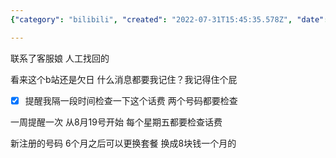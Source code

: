 ```yaml
---
{"category": "bilibili", "created": "2022-07-31T15:45:35.578Z", "date": "2022-07-31 15:45:35", "description": "A user contacted bilibili customer service for account recovery assistance and received a reminder to check their phone bills weekly starting August 19th. Additionally, new registrants can switch plans after 6 months to an 8 yuan monthly option.", "modified": "2022-08-18T20:18:04.231Z", "tags": ["account retrieval", "bilibili", "schedule", "stub"], "title": "bilibili 账号找回"}

---
```


联系了客服娘 人工找回的

看来这个b站还是欠日 什么消息都要我记住？我记得住个屁

- [x] 提醒我隔一段时间检查一下这个话费 两个号码都要检查

一周提醒一次 从8月19号开始 每个星期五都要检查话费

新注册的号码 6个月之后可以更换套餐 换成8块钱一个月的
